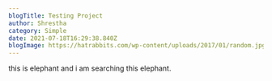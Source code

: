 ```yaml
---
blogTitle: Testing Project
author: Shrestha
category: Simple
date: 2021-07-18T16:29:38.840Z
blogImage: https://hatrabbits.com/wp-content/uploads/2017/01/random.jpg
---
```

this is elephant and i am searching this elephant.